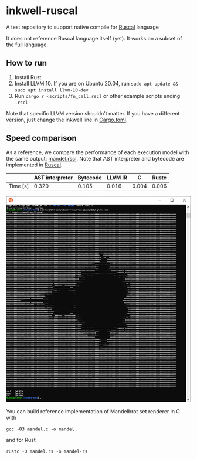 # inkwell-ruscal

A test repository to support native compile for [Ruscal](https://github.com/msakuta/ruscal) language

It does not reference Ruscal language itself (yet).
It works on a subset of the full language.


## How to run

1. Install Rust.
2. Install LLVM 10. If you are on Ubuntu 20.04, run `sudo apt update && sudo apt install llvm-10-dev`
3. Run `cargo r <scripts/fn_call.rscl` or other example scripts ending `.rscl`

Note that specific LLVM version shouldn't matter.
If you have a different version, just change the inkwell line in [Cargo.toml](Cargo.toml).


## Speed comparison

As a reference, we compare the performance of each execution model with the same output: [mandel.rscl](scripts/mandel.rscl).
Note that AST interpreter and bytecode are implemented in [Ruscal](https://github.com/msakuta/ruscal).

|         | AST interpreter  | Bytecode    | LLVM IR | C      | Rustc |
| ------- | --------------- | ------------ | ------- | ------ | ----- |
| Time [s] |  0.320          |      0.105   |  0.016  | 0.004 | 0.006 |

![mandel-llvm](images/mandel-llvm.png)

You can build reference implementation of Mandelbrot set renderer in C with

```
gcc -O3 mandel.c -o mandel
```

and for Rust

```
rustc -O mandel.rs -o mandel-rs
```